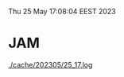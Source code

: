Thu 25 May 17:08:04 EEST 2023
# JAM
<a href='./cache/202305/25_17.log'>./cache/202305/25_17.log</a>
